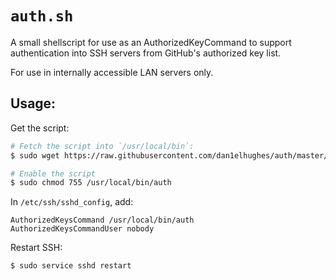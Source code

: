 # `auth.sh`

A small shellscript for use as an AuthorizedKeyCommand to support authentication into SSH servers from GitHub's authorized key list.

For use in internally accessible LAN servers only.

## Usage:

Get the script:

```sh
# Fetch the script into `/usr/local/bin`:
$ sudo wget https://raw.githubusercontent.com/dan1elhughes/auth/master/auth.sh -O /usr/local/bin/auth

# Enable the script
$ sudo chmod 755 /usr/local/bin/auth
```

In `/etc/ssh/sshd_config`, add:

```
AuthorizedKeysCommand /usr/local/bin/auth
AuthorizedKeysCommandUser nobody
```

Restart SSH:

```
$ sudo service sshd restart
```
